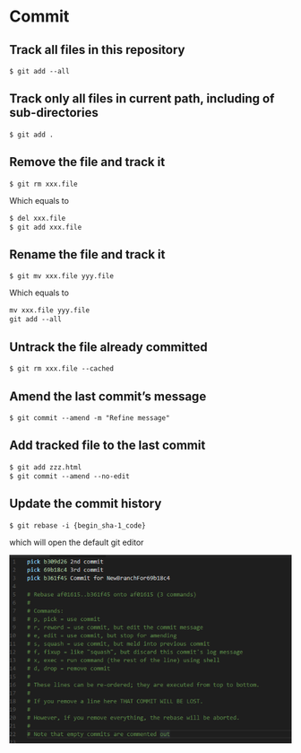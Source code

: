 # Commit

## Track all files in this repository

```
$ git add --all
```

## Track only all files in current path, including of sub-directories

```
$ git add .
```


## Remove the file and track it 

```
$ git rm xxx.file
```
  
  Which equals to 

```
$ del xxx.file
$ git add xxx.file
```

## Rename the file and track it

```
$ git mv xxx.file yyy.file
```

  Which equals to 

```
mv xxx.file yyy.file
git add --all
```

## Untrack the file already committed

```
$ git rm xxx.file --cached
```


## Amend the last commit’s message 

```
$ git commit --amend -m "Refine message"
```


## Add tracked file to the last commit

```
$ git add zzz.html
$ git commit --amend --no-edit
```

## Update the commit history
```
$ git rebase -i {begin_sha-1_code}
```

  which will open the default git editor

  ![](../assets/011.png)
